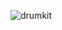 ![drumkit](https://github.com/Carl4WebDev/Simon-Game/assets/118111050/6ec754ca-ea94-4d86-ba9f-a3e3acf6a3ba)
